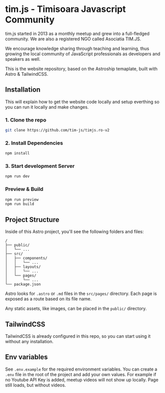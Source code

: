 # tim.js - Timisoara Javascript Community

tim.js started in 2013 as a monthly meetup and grew into a full-fledged community. We are also a registered NGO called Asociatia TIM.JS.

We encourage knowledge sharing through teaching and learning, thus growing the local community of JavaScript professionals as developers and speakers as well. 

This is the website repository, based on the Astroship temaplate, built with Astro & TailwindCSS.

## Installation

This will explain how to get the website code locally and setup everthing so you can run it locally and make changes.

### 1. Clone the repo

```bash
git clone https://github.com/tim-js/timjs.ro-v2
```

### 2. Install Dependencies

```bash
npm install
```

### 3. Start development Server

```bash
npm run dev
```

### Preview & Build

```bash
npm run preview
npm run build
```

## Project Structure

Inside of this Astro project, you'll see the following folders and files:

```
/
├── public/
│   └── ...
├── src/
│   ├── components/
│   │   └── ...
│   ├── layouts/
│   │   └── ...
│   └── pages/
│       └── ...
└── package.json
```

Astro looks for `.astro` or `.md` files in the `src/pages/` directory. Each page is exposed as a route based on its file name.

Any static assets, like images, can be placed in the `public/` directory.

## TailwindCSS

TailwindCSS is already configured in this repo, so you can start using it without any installation.

## Env variables

See `.env.example` for the required environment variables. You can create a `.env` file in the root of the project and add your own values.
For example if no Youtube API Key is added, meetup videos will not show up locally. Page still loads, but without videos.
